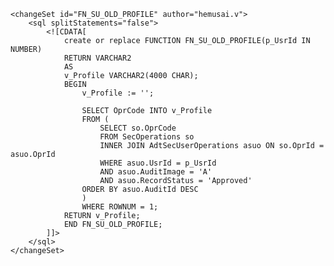 <changeSet id="FN_SU_MAKER_DATE_UPD" author="HariTeja.B">
		<sql splitStatements="false">
			<![CDATA[
			    create or replace FUNCTION FN_SU_MAKER_DATE (v_usrID IN NUMBER) RETURN DATE AS v_lastMntON Date;
				BEGIN
					Select LastMntOn into v_lastMntON From AdtSecUsers Where UsrId = v_usrID and AuditImage In( 'W', 'A') and RecordStatus = 'Submitted' and Rownum = 1 order by AuditID desc;
				RETURN v_lastMntON;
				END FN_SU_MAKER_DATE;
            	]]>
		</sql>
	</changeSet>
 
	<changeSet id="FN_SU_OLD_PROFILE" author="hemusai.v">
		<sql splitStatements="false">
			<![CDATA[
				create or replace FUNCTION FN_SU_OLD_PROFILE(p_UsrId IN NUMBER)
				RETURN VARCHAR2
				AS
				v_Profile VARCHAR2(4000 CHAR);
				BEGIN
					v_Profile := '';
 
					SELECT OprCode INTO v_Profile
					FROM (
						SELECT so.OprCode
						FROM SecOperations so
						INNER JOIN AdtSecUserOperations asuo ON so.OprId = asuo.OprId
						WHERE asuo.UsrId = p_UsrId
						AND asuo.AuditImage = 'A'
						AND asuo.RecordStatus = 'Approved'
					ORDER BY asuo.AuditId DESC
					)
					WHERE ROWNUM = 1;  
				RETURN v_Profile;
				END FN_SU_OLD_PROFILE;
            ]]>
		</sql>
	</changeSet>
